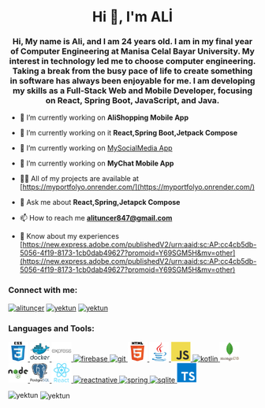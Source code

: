 <h1 align="center">Hi 👋, I'm ALİ</h1>
<h3 align="center">Hi, My name is Ali, and I am 24 years old. I am in my final year of Computer Engineering at Manisa Celal Bayar University. My interest in technology led me to choose computer engineering. Taking a break from the busy pace of life to create something in software has always been enjoyable for me. I am developing my skills as a Full-Stack Web and Mobile Developer, focusing on React, Spring Boot, JavaScript, and Java.</h3>





- 🔭 I’m currently working on **AliShopping Mobile App**

- 🌱 I’m currently working on it **React,Spring Boot,Jetpack Compose**

- 🔭 I’m currently working on [MySocialMedia App](https://alisocial.onrender.com/)

- 🔭 I’m currently working on **MyChat Mobile App**

- 👨‍💻 All of my projects are available at [https://myportfolyo.onrender.com/](https://myportfolyo.onrender.com/)

- 💬 Ask me about **React,Spring,Jetapck Compose**

- 📫 How to reach me **alituncer847@gmail.com**

- 📄 Know about my experiences [https://new.express.adobe.com/publishedV2/urn:aaid:sc:AP:cc4cb5db-5056-4f19-8173-1cb0dab49627?promoid=Y69SGM5H&mv=other](https://new.express.adobe.com/publishedV2/urn:aaid:sc:AP:cc4cb5db-5056-4f19-8173-1cb0dab49627?promoid=Y69SGM5H&mv=other)

<h3 align="left">Connect with me:</h3>
<p align="left">
<a href="https://linkedin.com/in/ali̇tunçer" target="blank"><img align="center" src="https://raw.githubusercontent.com/rahuldkjain/github-profile-readme-generator/master/src/images/icons/Social/linked-in-alt.svg" alt="ali̇tunçer" height="30" width="40" /></a>
<a href="https://instagram.com/yektun" target="blank"><img align="center" src="https://raw.githubusercontent.com/rahuldkjain/github-profile-readme-generator/master/src/images/icons/Social/instagram.svg" alt="yektun" height="30" width="40" /></a>
<a href="https://www.youtube.com/c/yektun" target="blank"><img align="center" src="https://raw.githubusercontent.com/rahuldkjain/github-profile-readme-generator/master/src/images/icons/Social/youtube.svg" alt="yektun" height="30" width="40" /></a>
</p>

<h3 align="left">Languages and Tools:</h3>
<p align="left"> <a href="https://www.w3schools.com/css/" target="_blank" rel="noreferrer"> <img src="https://raw.githubusercontent.com/devicons/devicon/master/icons/css3/css3-original-wordmark.svg" alt="css3" width="40" height="40"/> </a> <a href="https://www.docker.com/" target="_blank" rel="noreferrer"> <img src="https://raw.githubusercontent.com/devicons/devicon/master/icons/docker/docker-original-wordmark.svg" alt="docker" width="40" height="40"/> </a> <a href="https://expressjs.com" target="_blank" rel="noreferrer"> <img src="https://raw.githubusercontent.com/devicons/devicon/master/icons/express/express-original-wordmark.svg" alt="express" width="40" height="40"/> </a> <a href="https://firebase.google.com/" target="_blank" rel="noreferrer"> <img src="https://www.vectorlogo.zone/logos/firebase/firebase-icon.svg" alt="firebase" width="40" height="40"/> </a> <a href="https://git-scm.com/" target="_blank" rel="noreferrer"> <img src="https://www.vectorlogo.zone/logos/git-scm/git-scm-icon.svg" alt="git" width="40" height="40"/> </a> <a href="https://www.w3.org/html/" target="_blank" rel="noreferrer"> <img src="https://raw.githubusercontent.com/devicons/devicon/master/icons/html5/html5-original-wordmark.svg" alt="html5" width="40" height="40"/> </a> <a href="https://www.java.com" target="_blank" rel="noreferrer"> <img src="https://raw.githubusercontent.com/devicons/devicon/master/icons/java/java-original.svg" alt="java" width="40" height="40"/> </a> <a href="https://developer.mozilla.org/en-US/docs/Web/JavaScript" target="_blank" rel="noreferrer"> <img src="https://raw.githubusercontent.com/devicons/devicon/master/icons/javascript/javascript-original.svg" alt="javascript" width="40" height="40"/> </a> <a href="https://kotlinlang.org" target="_blank" rel="noreferrer"> <img src="https://www.vectorlogo.zone/logos/kotlinlang/kotlinlang-icon.svg" alt="kotlin" width="40" height="40"/> </a> <a href="https://www.mongodb.com/" target="_blank" rel="noreferrer"> <img src="https://raw.githubusercontent.com/devicons/devicon/master/icons/mongodb/mongodb-original-wordmark.svg" alt="mongodb" width="40" height="40"/> </a> <a href="https://nodejs.org" target="_blank" rel="noreferrer"> <img src="https://raw.githubusercontent.com/devicons/devicon/master/icons/nodejs/nodejs-original-wordmark.svg" alt="nodejs" width="40" height="40"/> </a> <a href="https://www.postgresql.org" target="_blank" rel="noreferrer"> <img src="https://raw.githubusercontent.com/devicons/devicon/master/icons/postgresql/postgresql-original-wordmark.svg" alt="postgresql" width="40" height="40"/> </a> <a href="https://reactjs.org/" target="_blank" rel="noreferrer"> <img src="https://raw.githubusercontent.com/devicons/devicon/master/icons/react/react-original-wordmark.svg" alt="react" width="40" height="40"/> </a> <a href="https://reactnative.dev/" target="_blank" rel="noreferrer"> <img src="https://reactnative.dev/img/header_logo.svg" alt="reactnative" width="40" height="40"/> </a> <a href="https://spring.io/" target="_blank" rel="noreferrer"> <img src="https://www.vectorlogo.zone/logos/springio/springio-icon.svg" alt="spring" width="40" height="40"/> </a> <a href="https://www.sqlite.org/" target="_blank" rel="noreferrer"> <img src="https://www.vectorlogo.zone/logos/sqlite/sqlite-icon.svg" alt="sqlite" width="40" height="40"/> </a> <a href="https://www.typescriptlang.org/" target="_blank" rel="noreferrer"> <img src="https://raw.githubusercontent.com/devicons/devicon/master/icons/typescript/typescript-original.svg" alt="typescript" width="40" height="40"/> </a> </p>

<p><img align="left" src="https://github-readme-stats.vercel.app/api/top-langs?username=yektun&show_icons=true&locale=en&layout=compact" alt="yektun" /></p>

<p>&nbsp;<img align="center" src="https://github-readme-stats.vercel.app/api?username=yektun&show_icons=true&locale=en" alt="yektun" /></p>
